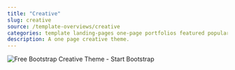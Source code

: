 ```yaml
---
title: "Creative"
slug: creative
source: /template-overviews/creative
categories: template landing-pages one-page portfolios featured popular
description: A one page creative theme.
---
```


<img src="http://sbootstrap.layoutschoolc.netdna-cdn.com/assets/img/templates/creative.jpg" class="img-responsive" alt="Free Bootstrap Creative Theme - Start Bootstrap">